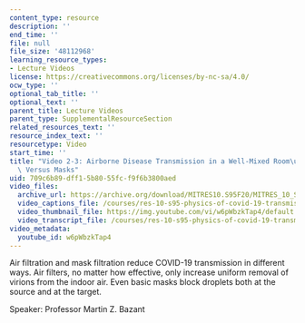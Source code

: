 ```yaml
---
content_type: resource
description: ''
end_time: ''
file: null
file_size: '48112968'
learning_resource_types:
- Lecture Videos
license: https://creativecommons.org/licenses/by-nc-sa/4.0/
ocw_type: ''
optional_tab_title: ''
optional_text: ''
parent_title: Lecture Videos
parent_type: SupplementalResourceSection
related_resources_text: ''
resource_index_text: ''
resourcetype: Video
start_time: ''
title: "Video 2-3: Airborne Disease Transmission in a Well-Mixed Room\u2014Air Filtration\
  \ Versus Masks"
uid: 709c6b89-dff1-5b80-55fc-f9f6b3800aed
video_files:
  archive_url: https://archive.org/download/MITRES10.S95F20/MITRES_10_S95F20_0203_300k.mp4
  video_captions_file: /courses/res-10-s95-physics-of-covid-19-transmission-fall-2020/c0e61897ffe0503f80a6a1d12727786d_w6pWbzkTap4.vtt
  video_thumbnail_file: https://img.youtube.com/vi/w6pWbzkTap4/default.jpg
  video_transcript_file: /courses/res-10-s95-physics-of-covid-19-transmission-fall-2020/8a38fc7c4888906d5e2b5c192193628d_w6pWbzkTap4.pdf
video_metadata:
  youtube_id: w6pWbzkTap4
---
```


Air filtration and mask filtration reduce COVID-19 transmission in different ways. Air filters, no matter how effective, only increase uniform removal of virions from the indoor air. Even basic masks block droplets both at the source and at the target.

Speaker: Professor Martin Z. Bazant

